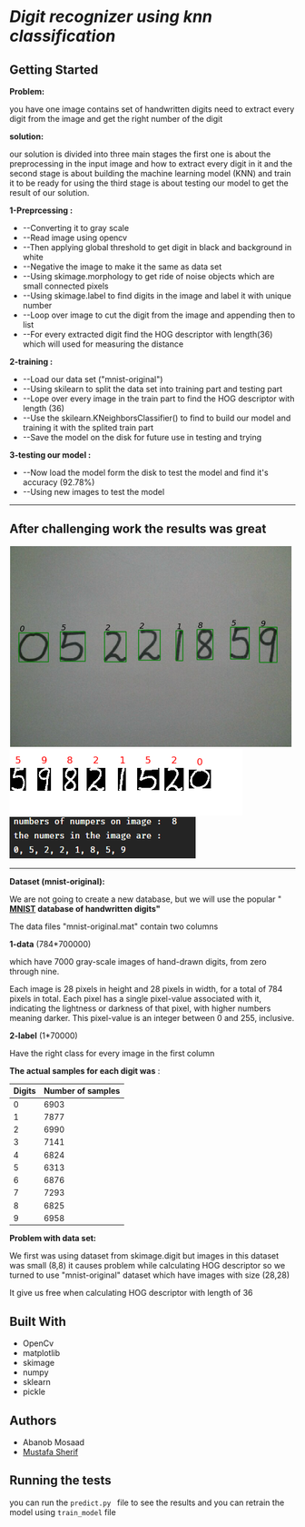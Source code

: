 
# *Digit recognizer using knn classification* 

## Getting Started
**Problem:**

you have one image contains set of handwritten digits    need to extract every digit from the image and get  the right number of the digit

**solution:**

our solution is divided into three main stages the first one is about the preprocessing in the input image and how to extract every digit in it and the second stage is about building the machine learning model (KNN) and train it to be ready for using the third stage is about testing our model to get the result of our solution.

**1-Preprcessing :**

- --Converting it to gray scale
- --Read image using opencv
- --Then applying global threshold to get digit in black and background in white
- --Negative the image to make it the same as data set
- --Using skimage.morphology to get ride of noise objects which are small connected pixels
- --Using skimage.label to find digits in the image and label it with unique number
- --Loop over image to cut the digit from the image and appending then to list
- --For every extracted digit find the HOG descriptor with length(36) which will used for measuring the distance

**2-training :**

- --Load our data set (&quot;mnist-original&quot;)
- --Using skilearn to split the data set into training part and testing part
- --Lope over every image in the train part to find the HOG descriptor with length (36)
- --Use the skilearn.KNeighborsClassifier() to find to build our model and training it with the splited train part
- --Save the model on the disk for future use in testing and trying



**3-testing our model :**

- --Now load the model form the disk to test the model and find it&#39;s accuracy (92.78%)
- --Using new images to test the model

----------------------------
## After challenging work the results was great

![result](https://raw.githubusercontent.com/abanobmossad/Digit_OCR/master/Result.PNG)
![result](https://raw.githubusercontent.com/abanobmossad/Digit_OCR/master/Result_individual_digits.PNG)
![result](https://raw.githubusercontent.com/abanobmossad/Digit_OCR/master/Result_String.PNG)

---------------------------------------------------------------------------------

**Dataset (mnist-original):**

We are not going to create a new database, but we will use the popular &quot; **[MNIST] database of handwritten digits&quot;**

The data files &quot;mnist-original.mat&quot; contain two columns

**1-data** (784\*700000)

which have 7000 gray-scale images of hand-drawn digits, from zero through nine.

Each image is 28 pixels in height and 28 pixels in width, for a total of 784 pixels in total. Each pixel has a single pixel-value associated with it, indicating the lightness or darkness of that pixel, with higher numbers meaning darker. This pixel-value is an integer between 0 and 255, inclusive.

**2-label**  (1\*70000)

Have the right class for every image in the first column

**The actual samples for each digit was** :

| **Digits** | **Number of samples** |
| --- | --- |
| 0 | 6903 |
| 1 | 7877 |
| 2 | 6990 |
| 3 | 7141 |
| 4 | 6824 |
| 5 | 6313 |
| 6 | 6876 |
| 7 | 7293 |
| 8 | 6825 |
| 9 | 6958 |



**Problem with data set:**

We first was using dataset from  skimage.digit but images in this dataset was small (8,8) it causes problem while calculating HOG descriptor so we turned to use &quot;mnist-original&quot; dataset which have images with size (28,28)

It give us free when calculating HOG descriptor with length of 36

[MNIST]: <http://yann.lecun.com/exdb/mnist/>


## Built With
- OpenCv
- matplotlib
- skimage
- numpy
- sklearn
- pickle

## Authors
- Abanob Mosaad 
- [Mustafa Sherif]
## Running the tests
 
you can run the ```predict.py ``` file to see the results 
and you can retrain the model using ```train_model``` file 

[Mustafa Sherif]: <https://github.com/mustafasherif>